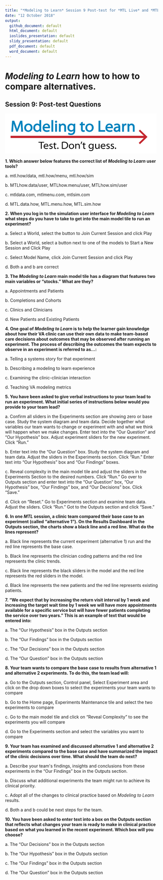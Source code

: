 ```yaml
---
title: "*Modeling to Learn* Session 9 Post-test for *MTL Live* and *MTL Video*"
date: "12 October 2018"
output: 
  github_document: default
  html_document: default
  ioslides_presentation: default
  slidy_presentation: default
  pdf_document: default
  word_document: default
---
```


# *Modeling to Learn* how to how to compare alternatives.
<!-- MTL Logo, HTML img tag -->
## Session 9: Post-test Questions	
[<img src = "https://github.com/lzim/teampsd/blob/master/resources/logos/mtl_testdontguess_sm.png?raw=true"
     height = "130" width = "500">](#DontLink)


**1. Which answer below features the correct list of *Modeling to Learn* user tools?**

a.	mtl.how/data, mtl.how/menu, mtl.how/sim

b.	MTLhow.data/user, MTLhow.menu/user, MTLhow.sim/user

c.	mtldata.com, mtlmenu.com, mtlsim.com

d.	MTL.data.how, MTL.menu.how, MTL.sim.how



**2. When you log in to the simulation user interface for *Modeling to Learn* what steps do you have to take to get into the main model tile to run an experiment?**

a.	Select a World, select the button to Join Current Session and click Play

b.	Select a World, select a button next to one of the models to Start a New Session and Click Play

c.	Select Model Name, click Join Current Session and click Play

d.	Both a and b are correct



**3. The *Modeling to Learn* main model tile has a diagram that features two main variables or “stocks.” What are they?**

a.	Appointments and Patients

b.	Completions and Cohorts

c.	Clinics and Clinicians

d.	New Patients and Existing Patients  



**4. One goal of *Modeling to Learn* is to help the learner gain knowledge about how their VA clinic can use their own data to make team-based care decisions about outcomes that may be observed after running an experiment. The process of describing the outcomes the team expects to observe in an experiment is referred to as…:**

a.	Telling a systems story for that experiment

b.	Describing a modeling to learn experience

c.	Examining the clinic-clinician interaction

d.	Teaching VA modeling metrics  



**5. You have been asked to give verbal instructions to your team lead to run an experiment. What initial series of instructions below would you provide to your team lead?**

a.	Confirm all sliders in the Experiments section are showing zero or base case. Study the system diagram and team data. Decide together what variables our team wants to change or experiment with and what we think will happen when we make changes. Enter text into the “Our Question” and “Our Hypothesis” box. Adjust experiment sliders for the new experiment. Click “Run.”

b.	Enter text into the “Our Question” box. Study the system diagram and team data. Adjust the sliders in the Experiments section. Click “Run.” Enter text into “Our Hypothesis” box and “Our Findings” boxes.

c.	Reveal complexity in the main model tile and adjust the sliders in the Experiments Section to the desired numbers. Click “Run.” Go over to Outputs section and enter text into the “Our Question” box, “Our Hypothesis” box, “Our Findings” box, and “Our Decisions” box. Click “Save.”

d.	Click on “Reset.” Go to Experiments section and examine team data. Adjust the sliders. Click “Run.” Got to the Outputs section and click “Save.”



**6. In one *MTL* session, a clinic team compared their base case to an experiment (called “alternative 1”). On the Results Dashboard in the Outputs section, the charts show a black line and a red line. What do the lines represent?**

a.	Black line represents the current experiment (alternative 1) run and the red line represents the base case.

b.	Black line represents the clinician coding patterns and the red line represents the clinic trends.

c.	Black line represents the black sliders in the model and the red line represents the red sliders in the model.

d.	Black line represents the new patients and the red line represents existing patients.



**7. “We expect that by increasing the return visit interval by 1 week and increasing the target wait time by 1 week we will have more appointments available for a specific service but will have fewer patients completing the service over two years.” This is an example of text that would be entered into:**

a.	The “Our Hypothesis” box in the Outputs section

b.	The “Our Findings” box in the Outputs section

c.	The “Our Decisions” box in the Outputs section

d.	The “Our Question” box in the Outputs section  



**8. Your team wants to compare the base case to results from alternative 1 and alternative 2 experiments. To do this, the team lead will:**

a.	Go to the Outputs section, Control panel, Select Experiment area and click on the drop down boxes to select the experiments your team wants to compare

b.	Go to the Home page, Experiments Maintenance tile and select the two experiments to compare

c.	Go to the main model tile and click on “Reveal Complexity” to see the experiments you will compare

d.	Go to the Experiments section and select the variables you want to compare  



**9. Your team has examined and discussed alternative 1 and alternative 2 experiments compared to the base case and have summarized the impact of the clinic decisions over time. What should the team do next?** 

a.	Describe your team's findings, insights and conclusions from these experiments in the “Our Findings” box in the Outputs section.

b.	Discuss what additional experiments the team might run to achieve its clinical priority.

c.	Adopt all of the changes to clinical practice based on *Modeling to Learn* results.

d.	Both a and b could be next steps for the team.



**10. You have been asked to enter text into a box on the Outputs section that reflects what changes your team is ready to make in clinical practice based on what you learned in the recent experiment. Which box will you choose?**

a.	The “Our Decisions” box in the Outputs section

b.	The “Our Hypothesis” box in the Outputs section

c.	The “Our Findings” box in the Outputs section

d.	The “Our Question” box in the Outputs section  
